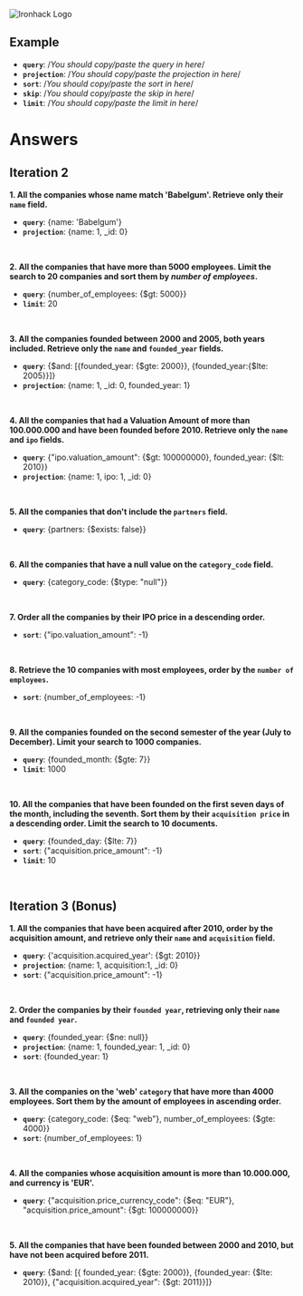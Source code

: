 ![Ironhack Logo](https://i.imgur.com/1QgrNNw.png)

## Example

- **`query`**: /_You should copy/paste the query in here_/
- **`projection`**: /_You should copy/paste the projection in here_/
- **`sort`**: /_You should copy/paste the sort in here_/
- **`skip`**: /_You should copy/paste the skip in here_/
- **`limit`**: /_You should copy/paste the limit in here_/

# Answers

## Iteration 2

**1. All the companies whose name match 'Babelgum'. Retrieve only their `name` field.**

- **`query`**: {name: 'Babelgum'}
- **`projection`**: {name: 1, \_id: 0}

<br>

**2. All the companies that have more than 5000 employees. Limit the search to 20 companies and sort them by _number of employees_.**

- **`query`**: {number_of_employees: {$gt: 5000}}
- **`limit`**: 20

<br>

**3. All the companies founded between 2000 and 2005, both years included. Retrieve only the `name` and `founded_year` fields.**

- **`query`**: {$and: [{founded_year: {$gte: 2000}}, {founded_year:{$lte: 2005}}]}
- **`projection`**: {name: 1, \_id: 0, founded_year: 1}

<br>

**4. All the companies that had a Valuation Amount of more than 100.000.000 and have been founded before 2010. Retrieve only the `name` and `ipo` fields.**

- **`query`**: {"ipo.valuation_amount": {$gt: 100000000}, founded_year: {$lt: 2010}}
- **`projection`**: {name: 1, ipo: 1, \_id: 0}

<br>

**5. All the companies that don't include the `partners` field.**

- **`query`**: {partners: {$exists: false}}

<br>

**6. All the companies that have a null value on the `category_code` field.**

- **`query`**: {category_code: {$type: "null"}}

<br>

**7. Order all the companies by their IPO price in a descending order.**

- **`sort`**: {"ipo.valuation_amount": -1}

<br>

**8. Retrieve the 10 companies with most employees, order by the `number of employees`.**

- **`sort`**: {number_of_employees: -1}

<br>

**9. All the companies founded on the second semester of the year (July to December). Limit your search to 1000 companies.**

- **`query`**: {founded_month: {$gte: 7}}
- **`limit`**: 1000

<br>

**10. All the companies that have been founded on the first seven days of the month, including the seventh. Sort them by their `acquisition price` in a descending order. Limit the search to 10 documents.**

- **`query`**: {founded_day: {$lte: 7}}
- **`sort`**: {"acquisition.price_amount": -1}
- **`limit`**: 10

<br>

## Iteration 3 (Bonus)

**1. All the companies that have been acquired after 2010, order by the acquisition amount, and retrieve only their `name` and `acquisition` field.**

- **`query`**: {'acquisition.acquired_year': {$gt: 2010}}
- **`projection`**: {name: 1, acquisition:1, \_id: 0}
- **`sort`**: {"acquisition.price_amount": -1}

<br>

**2. Order the companies by their `founded year`, retrieving only their `name` and `founded year`.**

- **`query`**: {founded_year: {$ne: null}}
- **`projection`**: {name: 1, founded_year: 1, \_id: 0}
- **`sort`**: {founded_year: 1}

<br>

**3. All the companies on the 'web' `category` that have more than 4000 employees. Sort them by the amount of employees in ascending order.**

- **`query`**: {category_code: {$eq: "web"}, number_of_employees: {$gte: 4000}}
- **`sort`**: {number_of_employees: 1}

<br>

**4. All the companies whose acquisition amount is more than 10.000.000, and currency is 'EUR'.**

- **`query`**: {"acquisition.price_currency_code": {$eq: "EUR"}, "acquisition.price_amount": {$gt: 100000000}}

<br>

**5. All the companies that have been founded between 2000 and 2010, but have not been acquired before 2011.**

- **`query`**: {$and: [{ founded_year: {$gte: 2000}}, {founded_year: {$lte: 2010}}, {"acquisition.acquired_year": {$gt: 2011}}]}

<br>

